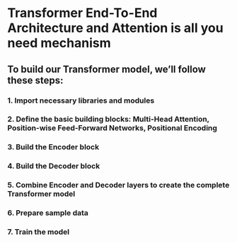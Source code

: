 # Transformer End-To-End Architecture and Attention is all you need mechanism

## To build our Transformer model, we’ll follow these steps:

### 1. Import necessary libraries and modules
### 2. Define the basic building blocks: Multi-Head Attention, Position-wise Feed-Forward Networks, Positional Encoding
### 3. Build the Encoder block
### 4. Build the Decoder block
### 5. Combine Encoder and Decoder layers to create the complete Transformer model
### 6. Prepare sample data
### 7. Train the model
